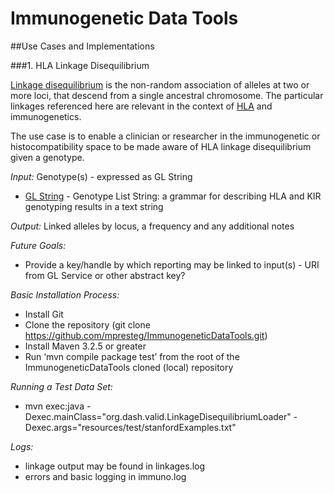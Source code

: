 Immunogenetic Data Tools
=======================

##Use Cases and Implementations

###1. HLA Linkage Disequilibrium

[Linkage disequilibrium](http://en.wikipedia.org/wiki/Linkage_disequilibrium) is the non-random association of alleles at two or more loci, that descend from a single ancestral chromosome.  The particular linkages referenced here are relevant in the context of [HLA](http://en.wikipedia.org/wiki/Human_leukocyte_antigen) and immunogenetics.

The use case is to enable a clinician or researcher in the immunogenetic or histocompatibility space to be made aware of HLA linkage disequilibrium given a genotype.

*Input:*  Genotype(s) - expressed as GL String

* [GL String](http://www.ncbi.nlm.nih.gov/pmc/articles/PMC3715123/) - Genotype List String: a grammar for describing HLA and KIR genotyping results in a text string
 
*Output:*  Linked alleles by locus, a frequency and any additional notes

*Future Goals:*

 * Provide a key/handle by which reporting may be linked to input(s) - URI from GL Service or other abstract key?
 
*Basic Installation Process:*

* Install Git
* Clone the repository (git clone https://github.com/mpresteg/ImmunogeneticDataTools.git)
* Install Maven 3.2.5 or greater
* Run ‘mvn compile package test’ from the root of the ImmunogeneticDataTools cloned (local) repository

*Running a Test Data Set:*

* mvn exec:java -Dexec.mainClass="org.dash.valid.LinkageDisequilibriumLoader" -Dexec.args="resources/test/stanfordExamples.txt"

*Logs:*

* linkage output may be found in linkages.log
* errors and basic logging in immuno.log
 